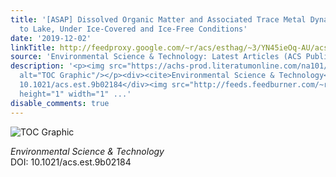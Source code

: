 ```yaml
---
title: '[ASAP] Dissolved Organic Matter and Associated Trace Metal Dynamics from River
  to Lake, Under Ice-Covered and Ice-Free Conditions'
date: '2019-12-02'
linkTitle: http://feedproxy.google.com/~r/acs/esthag/~3/YN45ieOq-AU/acs.est.9b02184
source: 'Environmental Science & Technology: Latest Articles (ACS Publications)'
description: '<p><img src="https://achs-prod.literatumonline.com/na101/home/literatum/publisher/achs/journals/content/esthag/0/esthag.ahead-of-print/acs.est.9b02184/20191202/images/medium/es9b02184_0006.gif"
  alt="TOC Graphic"/></p><div><cite>Environmental Science & Technology</cite></div><div>DOI:
  10.1021/acs.est.9b02184</div><img src="http://feeds.feedburner.com/~r/acs/esthag/~4/YN45ieOq-AU"
  height="1" width="1" ...'
disable_comments: true
---
```

<p><img src="https://achs-prod.literatumonline.com/na101/home/literatum/publisher/achs/journals/content/esthag/0/esthag.ahead-of-print/acs.est.9b02184/20191202/images/medium/es9b02184_0006.gif" alt="TOC Graphic"/></p><div><cite>Environmental Science & Technology</cite></div><div>DOI: 10.1021/acs.est.9b02184</div><img src="http://feeds.feedburner.com/~r/acs/esthag/~4/YN45ieOq-AU" height="1" width="1" ...
